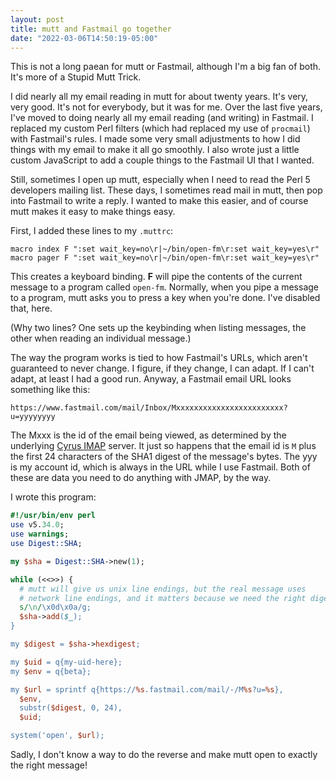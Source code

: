```yaml
---
layout: post
title: mutt and Fastmail go together
date: "2022-03-06T14:50:19-05:00"
---
```


This is not a long paean for mutt or Fastmail, although I'm a big fan of both.
It's more of a Stupid Mutt Trick.

I did nearly all my email reading in mutt for about twenty years.  It's very,
very good.  It's not for everybody, but it was for me.  Over the last five
years, I've moved to doing nearly all my email reading (and writing) in
Fastmail.  I replaced my custom Perl filters (which had replaced my use of
`procmail`) with Fastmail's rules.  I made some very small adjustments to how I
did things with my email to make it all go smoothly.  I also wrote just a
little custom JavaScript to add a couple things to the Fastmail UI that I
wanted.

Still, sometimes I open up mutt, especially when I need to read the Perl 5
developers mailing list.  These days, I sometimes read mail in mutt, then pop
into Fastmail to write a reply.  I wanted to make this easier, and of course
mutt makes it easy to make things easy.

First, I added these lines to my `.muttrc`:

```
macro index F ":set wait_key=no\r|~/bin/open-fm\r:set wait_key=yes\r"
macro pager F ":set wait_key=no\r|~/bin/open-fm\r:set wait_key=yes\r"
```

This creates a keyboard binding.  **F** will pipe the contents of the current
message to a program called `open-fm`.  Normally, when you pipe a message to a
program, mutt asks you to press a key when you're done.  I've disabled that,
here.

(Why two lines?  One sets up the keybinding when listing messages, the other
when reading an individual message.)

The way the program works is tied to how Fastmail's URLs, which aren't
guaranteed to never change.  I figure, if they change, I can adapt.  If I can't
adapt, at least I had a good run.  Anyway, a Fastmail email URL looks something
like this:

```
https://www.fastmail.com/mail/Inbox/Mxxxxxxxxxxxxxxxxxxxxxxxx?u=yyyyyyyy
```

The Mxxx is the id of the email being viewed, as determined by the underlying
[Cyrus IMAP](https://www.cyrusimap.org/) server.  It just so happens that the
email id is `M` plus the first 24 characters of the SHA1 digest of the
message's bytes.  The yyy is my account id, which is always in the URL while I
use Fastmail.  Both of these are data you need to do anything with JMAP, by the
way.

I wrote this program:

```perl
#!/usr/bin/env perl
use v5.34.0;
use warnings;
use Digest::SHA;

my $sha = Digest::SHA->new(1);

while (<<>>) {
  # mutt will give us unix line endings, but the real message uses
  # network line endings, and it matters because we need the right digest!
  s/\n/\x0d\x0a/g;
  $sha->add($_);
}

my $digest = $sha->hexdigest;

my $uid = q{my-uid-here};
my $env = q{beta};

my $url = sprintf q{https://%s.fastmail.com/mail/-/M%s?u=%s},
  $env,
  substr($digest, 0, 24),
  $uid;

system('open', $url);
```

Sadly, I don't know a way to do the reverse and make mutt open to exactly the
right message!
